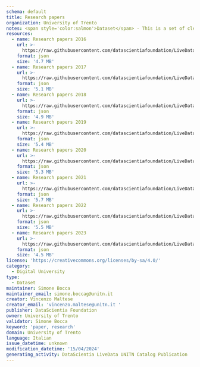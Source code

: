 ```yaml
---
schema: default
title: Research papers
organization: University of Trento
notes: <span style='color:salmon'>Dataset</span> - This is a set of cleaned and formatted datasets, created by the University of Trento (UNITN), that includes information about the research papers published by UNITN research staff. A different dataset is provided for each pubblication year, starting from 2016 to 2023.
resources:
  - name: Research papers 2016
    url: >-
      https://raw.githubusercontent.com/datascientiafoundation/LiveDataUNITN-DREP/main/Data%20Resources/DU-UNITN-mindprod-2016.json
    format: json
    size: '4.7 MB'
  - name: Research papers 2017
    url: >-
      https://raw.githubusercontent.com/datascientiafoundation/LiveDataUNITN-DREP/main/Data%20Resources/DU-UNITN-mindprod-2017.json
    format: json
    size: '5.1 MB'
  - name: Research papers 2018
    url: >-
      https://raw.githubusercontent.com/datascientiafoundation/LiveDataUNITN-DREP/main/Data%20Resources/DU-UNITN-mindprod-2018.json
    format: json
    size: '4.9 MB'
  - name: Research papers 2019
    url: >-
      https://raw.githubusercontent.com/datascientiafoundation/LiveDataUNITN-DREP/main/Data%20Resources/DU-UNITN-mindprod-2019.json
    format: json
    size: '5.4 MB'
  - name: Research papers 2020
    url: >-
      https://raw.githubusercontent.com/datascientiafoundation/LiveDataUNITN-DREP/main/Data%20Resources/DU-UNITN-mindprod-2020.json
    format: json
    size: '5.3 MB'
  - name: Research papers 2021
    url: >-
      https://raw.githubusercontent.com/datascientiafoundation/LiveDataUNITN-DREP/main/Data%20Resources/DU-UNITN-mindprod-2021.json
    format: json
    size: '5.7 MB'
  - name: Research papers 2022
    url: >-
      https://raw.githubusercontent.com/datascientiafoundation/LiveDataUNITN-DREP/main/Data%20Resources/DU-UNITN-mindprod-2022.json
    format: json
    size: '5.5 MB'
  - name: Research papers 2023
    url: >-
      https://raw.githubusercontent.com/datascientiafoundation/LiveDataUNITN-DREP/main/Data%20Resources/DU-UNITN-mindprod-2023.json
    format: json
    size: '4.5 MB'
license: 'https://creativecommons.org/licenses/by-sa/4.0/'
category:
  - Digital University
type:
  - Dataset
maintainer: Simone Bocca
maintainer_email: simone.boccag@unitn.it
creator: Vincenzo Maltese
creator_email: 'vincenzo.maltese@unitn.it '
publisher: DataScientia Foundation
owner: University of Trento
validator: Simone Bocca
keyword: 'paper, research'
domain: University of Trento
language: Italian
issue_datetime: unknown
modification_datetime: '15/04/2024'
generating_activity: DataScientia LiveData UNITN Catalog Publication
---
```

